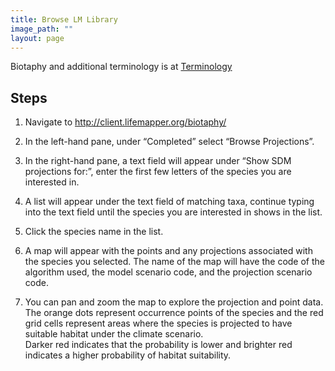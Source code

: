 ```yaml
---
title: Browse LM Library
image_path: ""
layout: page
---
```



Biotaphy and additional terminology is at [Terminology](/terms)

## Steps

1. Navigate to http://client.lifemapper.org/biotaphy/

1. In the left-hand pane, under “Completed” select “Browse 
   Projections”.

1. In the right-hand pane, a text field will appear under 
   “Show SDM projections for:”, enter the first few letters of 
   the species you are interested in.

1. A list will appear under the text field of matching taxa, 
   continue typing into the text field until the species you are 
   interested in shows in the list.

1. Click the species name in the list.

1. A map will appear with the points and any projections associated 
   with the species you selected.  The name of the map will have 
   the code of the algorithm used, the model scenario code, and the 
   projection scenario code.

1. You can pan and zoom the map to explore the projection and point 
   data.  The orange dots represent occurrence points of the species 
   and the red grid cells represent areas where the species is 
   projected to have suitable habitat under the climate scenario.  
   Darker red indicates that the probability is lower and brighter 
   red indicates a higher probability of habitat suitability.


